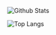 ![Github Stats](https://github-readme-stats.vercel.app/api?username=liucdev&theme=onedark)

![Top Langs](https://github-readme-stats.vercel.app/api/top-langs/?username=liucdev&layout=compact)

